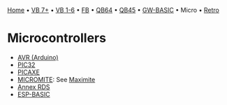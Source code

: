 [Home](https://gotbasic.com) • [VB 7+](vb.md) • [VB 1-6](vb6.md) • [FB](freebasic.md) • [QB64](qb64.md) • [QB45](qb.md) • [GW-BASIC](gw-basic.md) • Micro • [Retro](retro.md)

# Microcontrollers

- [AVR (Arduino)](avr.md)
- [PIC32](pic32.md)
- [PICAXE](picaxe.md)
- [MICROMITE](micromite.md): See [Maximite](maximite.md)
- [Annex RDS](annexrds.md)
- [ESP-BASIC](espbasic.md)